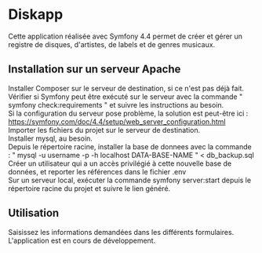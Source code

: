 <h1>Diskapp</h1>
Cette application réalisée avec Symfony 4.4 permet de créer et gérer un registre de disques, d'artistes, de labels et de genres musicaux.<br>

<h2>Installation sur un serveur Apache</h2>

Installer Composer sur le serveur de destination, si ce n'est pas déjà fait.<br>
Vérifier si Symfony peut être exécuté sur le serveur avec la commande " symfony check:requirements " et suivre les instructions au besoin.<br>
Si la configuration du serveur pose problème, la solution est peut-être ici : https://symfony.com/doc/4.4/setup/web_server_configuration.html<br>
Importer les fichiers du projet sur le serveur de destination.<br>
Installer mysql, au besoin.<br>
Depuis le répertoire racine, installer la base de donnees avec la commande : " mysql -u username -p -h localhost DATA-BASE-NAME " < db_backup.sql<br>
Créer un utilisateur qui a un accès privilégié à cette nouvelle base de données, et reporter les références dans le fichier .env <br>
Sur un serveur local, exécuter la commande symfony server:start depuis le répertoire racine du projet et suivre le lien généré.

<h2>Utilisation</h2>

Saisissez les informations demandées dans les différents formulaires.<br>
L'application est en cours de développement. 
